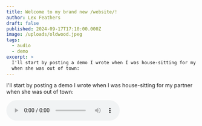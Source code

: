 ```yaml
---
title: Welcome to my brand new /website/!
author: Lex Feathers
draft: false
published: 2024-09-17T17:10:00.000Z
image: /uploads/oldwood.jpeg
tags:
  - audio
  - demo
excerpt: >
  I'll start by posting a demo I wrote when I was house-sitting for my partner
  when she was out of town:
---
```

I'll start by posting a demo I wrote when I was house-sitting for my partner when she was out of town:

<audio controls src="/uploads/blood_in_boughs_v1.mp3" type="audio/mpeg">

I like this little beat! I don’t often get access to a nice piano, so I made use of hers. It was a beautiful temperate weekend while I was there, and I spent a good amount of time sitting in her yard watching the trees sway.
